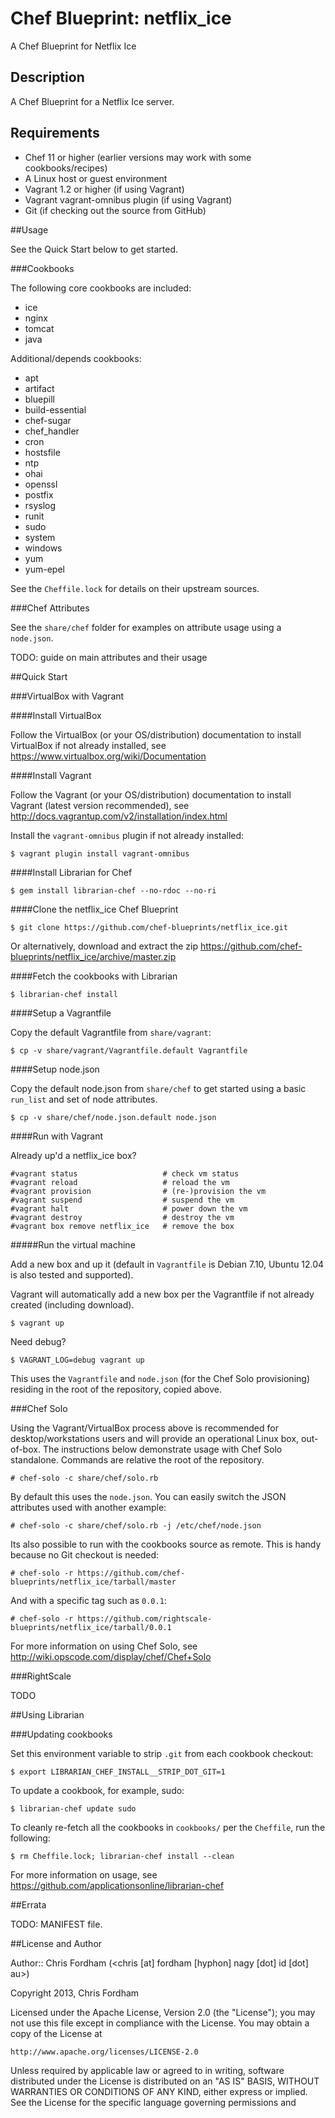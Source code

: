 # Chef Blueprint: netflix_ice

A Chef Blueprint for Netflix Ice

## Description

A Chef Blueprint for a Netflix Ice server.

## Requirements

* Chef 11 or higher (earlier versions may work with some cookbooks/recipes)
* A Linux host or guest environment
* Vagrant 1.2 or higher (if using Vagrant)
* Vagrant vagrant-omnibus plugin (if using Vagrant)
* Git (if checking out the source from GitHub)

##Usage

See the Quick Start below to get started.

###Cookbooks

The following core cookbooks are included:

* ice
* nginx
* tomcat
* java

Additional/depends cookbooks:

* apt
* artifact
* bluepill
* build-essential
* chef-sugar
* chef_handler
* cron
* hostsfile
* ntp
* ohai
* openssl
* postfix
* rsyslog
* runit
* sudo
* system
* windows
* yum
* yum-epel

See the `Cheffile.lock` for details on their upstream sources.

###Chef Attributes

See the `share/chef` folder for examples on attribute usage using a `node.json`.

TODO: guide on main attributes and their usage

##Quick Start

###VirtualBox with Vagrant

####Install VirtualBox

Follow the VirtualBox (or your OS/distribution) documentation to install VirtualBox if not already installed, see https://www.virtualbox.org/wiki/Documentation

####Install Vagrant

Follow the Vagrant (or your OS/distribution) documentation to install Vagrant (latest version recommended), see http://docs.vagrantup.com/v2/installation/index.html

Install the `vagrant-omnibus` plugin if not already installed:

    $ vagrant plugin install vagrant-omnibus

####Install Librarian for Chef

	$ gem install librarian-chef --no-rdoc --no-ri

####Clone the netflix_ice Chef Blueprint

	$ git clone https://github.com/chef-blueprints/netflix_ice.git

Or alternatively, download and extract the zip https://github.com/chef-blueprints/netflix_ice/archive/master.zip

####Fetch the cookbooks with Librarian

	$ librarian-chef install
  
####Setup a Vagrantfile

Copy the default Vagrantfile from `share/vagrant`:

	$ cp -v share/vagrant/Vagrantfile.default Vagrantfile

####Setup node.json

Copy the default node.json from `share/chef` to get started using a basic `run_list` and set of node attributes.

	$ cp -v share/chef/node.json.default node.json

####Run with Vagrant

Already up'd a netflix_ice box?

	#vagrant status                   # check vm status
	#vagrant reload                   # reload the vm
	#vagrant provision                # (re-)provision the vm
	#vagrant suspend                  # suspend the vm
	#vagrant halt                     # power down the vm
	#vagrant destroy                  # destroy the vm
	#vagrant box remove netflix_ice   # remove the box

#####Run the virtual machine

Add a new box and up it (default in `Vagrantfile` is Debian 7.10, Ubuntu 12.04 is also tested and supported).

Vagrant will automatically add a new box per the Vagrantfile if not already created (including download).

	$ vagrant up

Need debug?

	$ VAGRANT_LOG=debug vagrant up
	
This uses the `Vagrantfile` and `node.json` (for the Chef Solo provisioning) residing in the root of the repository, copied above.

###Chef Solo

Using the Vagrant/VirtualBox process above is recommended for desktop/workstations users and will provide an operational Linux box, out-of-box.
The instructions below demonstrate usage with Chef Solo standalone. Commands are relative the root of the repository.

	# chef-solo -c share/chef/solo.rb
	
By default this uses the `node.json`. You can easily switch the JSON attributes used with another example:

	# chef-solo -c share/chef/solo.rb -j /etc/chef/node.json
	
Its also possible to run with the cookbooks source as remote. This is handy because no Git checkout is needed:

	# chef-solo -r https://github.com/chef-blueprints/netflix_ice/tarball/master
	
And with a specific tag such as `0.0.1`:

	# chef-solo -r https://github.com/rightscale-blueprints/netflix_ice/tarball/0.0.1

For more information on using Chef Solo, see http://wiki.opscode.com/display/chef/Chef+Solo

###RightScale

TODO

##Using Librarian

###Updating cookbooks

Set this environment variable to strip `.git` from each cookbook checkout:

	$ export LIBRARIAN_CHEF_INSTALL__STRIP_DOT_GIT=1

To update a cookbook, for example, sudo:
	
	$ librarian-chef update sudo

To cleanly re-fetch all the cookbooks in `cookbooks/` per the `Cheffile`, run the following:

	$ rm Cheffile.lock; librarian-chef install --clean

For more information on usage, see https://github.com/applicationsonline/librarian-chef

##Errata

TODO: MANIFEST file.

##License and Author

Author:: Chris Fordham (<chris [at] fordham [hyphon] nagy [dot] id [dot] au>)

Copyright 2013, Chris Fordham

Licensed under the Apache License, Version 2.0 (the "License");
you may not use this file except in compliance with the License.
You may obtain a copy of the License at

    http://www.apache.org/licenses/LICENSE-2.0

Unless required by applicable law or agreed to in writing, software
distributed under the License is distributed on an "AS IS" BASIS,
WITHOUT WARRANTIES OR CONDITIONS OF ANY KIND, either express or implied.
See the License for the specific language governing permissions and
